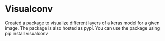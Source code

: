# Visualconv
Created a package to visualize different layers of a keras model for a given image. The package is also hosted as pypi. You can use the package using pip install visualconv
